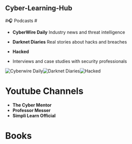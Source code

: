 ## Cyber-Learning-Hub

#🎧 Podcasts #  
- **CyberWire Daily**
  Industry news and threat intelligence

- **Darknet Diaries**
  Real stories about hacks and breaches

- **Hacked**
- Interviews and case studies with security professionals  
  
![Cyberwire Daily](https://github.com/user-attachments/assets/03703c42-1892-43e8-8014-c88a4234a967)![Darknet Diaries](https://github.com/user-attachments/assets/d8729320-9922-4b96-b568-e6c829fc6c0a)![Hacked](https://github.com/user-attachments/assets/691d5356-1c3e-4b98-81e4-eef02097f41d)


# Youtube Channels #
- **The Cyber Mentor** 
- **Professor Messer**
- **Simpli Learn Official**

# Books #

